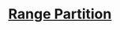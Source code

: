 # [Range Partition](https://codingcompetitions.withgoogle.com/kickstart/round/00000000008cb4d1/0000000000b20deb)